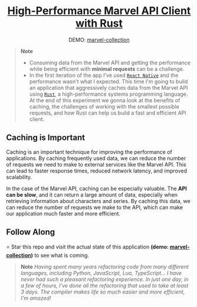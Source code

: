 <div align='center'>
  
  # **[High-Performance Marvel API Client with Rust]()**
  DEMO: [marvel-collection](https://marvelcollection.pages.dev/)
  
</div>

> **Note**
> * Consuming data from the Marvel API and getting the performance while being efficient with **minimal requests** can be a challenge.
> * In the first iteration of the app I've used [`React Native`](https://reactnative.dev/) and the performance wasn't what I expected. This time I'm going to build an application that aggressively caches data from the Marvel API using [`Rust`](https://rust-lang.org), a high-performance systems programming language. At the end of this experiment we gonna look at the benefits of caching, the challenges of working with the smallest possible requests, and how Rust can help us build a fast and efficient API client.

## **Caching is Important**

Caching is an important technique for improving the performance of applications. By caching frequently used data, we can reduce the number of requests we need to make to external services like the Marvel API. This can lead to faster response times, reduced network latency, and improved scalability.

In the case of the Marvel API, caching can be especially valuable. The **API can be slow**, and it can return a large amount of data, especially when retrieving information about characters and series. By caching this data, we can reduce the number of requests we make to the API, which can make our application much faster and more efficient.

## **Follow Along**

⭐ Star this repo and visit the actual state of this application **(demo: [marvel-collection](https://marvelcollection.pages.dev/))** to see what is coming.

> **Note**
> _Having spent many years refactoring code from many different languages, including Python, JavaScript, Lua, TypeScript... I have never had such a pleasant refactoring experience. In just one day, in a few of hours, I've done all the refactoring that used to take at least 3 days. The compiler makes life so much easier and more efficient, I'm amazed!_

